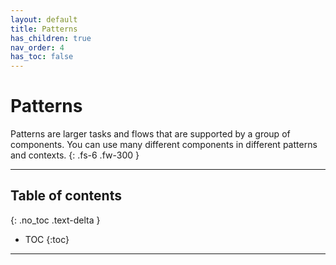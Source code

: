 ```yaml
---
layout: default
title: Patterns
has_children: true
nav_order: 4
has_toc: false
---
```

# Patterns

Patterns are larger tasks and flows that are supported by a group of components. You can use many different components in different patterns and contexts.
{: .fs-6 .fw-300 }

---

## Table of contents
{: .no_toc .text-delta }

- TOC
{:toc}
---
